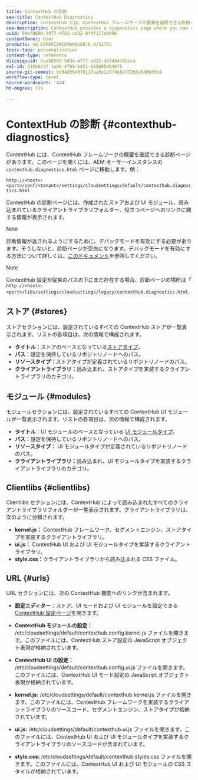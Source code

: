 ```yaml
---
title: ContextHub の診断
seo-title: ContextHub Diagnostics
description: ContextHub には、ContextHub フレームワークの概要を確認できる診断ページがあります
seo-description: ContextHub provides a diagnostics page where you can see an overview of the ContextHub framework
uuid: 94ef0696-3977-4781-ad32-9f4f117eb096
contentOwner: User
products: SG_EXPERIENCEMANAGER/6.4/SITES
topic-tags: personalization
content-type: reference
discoiquuid: 6aa88583-5d34-4f77-a932-d47d84785eca
exl-id: 31926737-1a06-4fb9-b851-665095954875
source-git-commit: bd94d3949f0117aa3e1c9f0e84f7293a5d6b03b4
workflow-type: tm+mt
source-wordcount: '474'
ht-degree: 71%

---
```


# ContextHub の診断 {#contexthub-diagnostics}

ContextHub には、ContextHub フレームワークの概要を確認できる診断ページがあります。このページを開くには、AEM オーサーインスタンスの `contexthub.diagnostics.html` ページに移動します。例：

`http://<host>:<port>/conf/<tenant>/settings/cloudsettings/default/contexthub.diagnostics.html`

ContextHub の診断ページには、作成されたストアおよび UI モジュール、読み込まれているクライアントライブラリフォルダー、役立つページへのリンクに関する情報が表示されます。

>[!NOTE]
>
>診断情報が返されるようにするために、デバッグモードを有効にする必要があります。そうしないと、診断ページが空白になります。デバッグモードを有効にする方法について詳しくは、[このドキュメント](/help/sites-administering/contexthub-config.md#debugging-contexthub)を参照してください。

>[!NOTE]
>
>ContextHub 設定が従来のパスの下にまだ存在する場合、診断ページの場所は「 `http://<host>:<port>/libs/settings/cloudsettings/legacy/contexthub.diagnostics.html`.

## ストア {#stores}

ストアセクションには、設定されているすべての ContextHub ストアが一覧表示されます。リストの各項目は、次の情報で構成されます。

* **タイトル：**&#x200B;ストアのベースとなっている[ストアタイプ](/help/sites-developing/ch-samplestores.md)。
* **パス：**&#x200B;設定を保持しているリポジトリノードへのパス。
* **リソースタイプ：**&#x200B;ストアタイプが定義されているリポジトリノードのパス。
* **クライアントライブラリ：**&#x200B;読み込まれ、ストアタイプを実装するクライアントライブラリのカテゴリ。

## モジュール {#modules}

モジュールセクションには、設定されているすべての ContextHub UI モジュールが一覧表示されます。リストの各項目は、次の情報で構成されます。

* **タイトル**：UI モジュールのベースとなっている [UI モジュールタイプ](/help/sites-developing/ch-samplemodules.md)。
* **パス：**&#x200B;設定を保持しているリポジトリノードへのパス。
* **リソースタイプ：** UI モジュールタイプが定義されているリポジトリノードのパス。
* **クライアントライブラリ：**&#x200B;読み込まれ、UI モジュールタイプを実装するクライアントライブラリのカテゴリ。

## Clientlibs {#clientlibs}

Clientlibs セクションには、ContextHub によって読み込まれたすべてのクライアントライブラリフォルダーが一覧表示されます。クライアントライブラリは、次のように分類されます。

* **kernel.js：** ContextHub フレームワーク、セグメントエンジン、ストアタイプを実装するクライアントライブラリ。
* **ui.js：** ContextHub UI および UI モジュールタイプを実装するクライアントライブラリ。
* **style.css：**&#x200B;クライアントライブラリから読み込まれる CSS ファイル。

## URL {#urls}

URL セクションには、次の ContextHub 機能へのリンクが含まれます。

* **設定エディター**：ストア、UI モードおよび UI モジュールを設定できる [ContextHub 設定ページ](/help/sites-administering/contexthub-config.md)を開きます。

* **ContextHub モジュールの設定：** /etc/cloudsettings/default/contexthub.config.kernel.js ファイルを開きます。このファイルには、ContextHub ストア設定の JavaScript オブジェクト表現が格納されています。
* **ContextHub UI の設定：** /etc/cloudsettings/default/contexthub.config.ui.js ファイルを開きます。このファイルには、ContextHub UI モード設定の JavaScript オブジェクト表現が格納されています。
* **kernel.js:** /etc/cloudsettings/default/contexthub.kernel.js ファイルを開きます。このファイルには、ContextHub フレームワークを実装するクライアントライブラリのソースコード、セグメントエンジン、ストアタイプが格納されています。
* **ui.js:** /etc/cloudsettings/default/contexthub.ui.js ファイルを開きます。このファイルには、ContextHub UI および UI モジュールタイプを実装するクライアントライブラリのソースコードが含まれています。
* **style.css:** /etc/cloudsettings/default/contexthub.styles.css ファイルを開きます。このファイルには、ContextHub UI および UI モジュールの CSS スタイルが格納されています。
